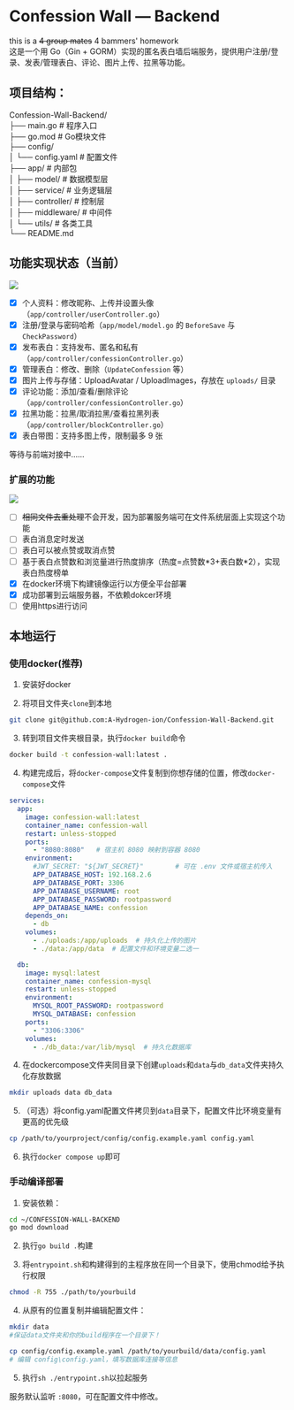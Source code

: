 # Confession Wall — Backend
this is a ~~4 group mates~~ 4 bammers' homework    <br>
这是一个用 Go（Gin + GORM）实现的匿名表白墙后端服务，提供用户注册/登录、发表/管理表白、评论、图片上传、拉黑等功能。

## 项目结构：

Confession-Wall-Backend/    <br>
├── main.go                 # 程序入口   <br>
├── go.mod                 # Go模块文件  <br>
├── config/                                <br>
│   └── config.yaml        # 配置文件   <br>
├── app/                   # 内部包  <br>
│   ├── model/             # 数据模型层  <br>
│   ├── service/           # 业务逻辑层  <br>
│   ├── controller/        # 控制层   <br>
│   ├── middleware/        # 中间件   <br>
│   └── utils/             # 各类工具   <br>
└── README.md                <br>


## 功能实现状态（当前）
![](https://geps.dev/progress/94?dangerColor=800000&warningColor=ff9900&successColor=66ccff)

- [x] 个人资料：修改昵称、上传并设置头像（`app/controller/userController.go`）
- [x] 注册/登录与密码哈希（`app/model/model.go` 的 `BeforeSave` 与 `CheckPassword`）
- [x] 发布表白：支持发布、匿名和私有（`app/controller/confessionController.go`）
- [x] 管理表白：修改、删除（`UpdateConfession` 等）
- [x] 图片上传与存储：UploadAvatar / UploadImages，存放在 `uploads/` 目录
- [x] 评论功能：添加/查看/删除评论（`app/controller/confessionController.go`）
- [x] 拉黑功能：拉黑/取消拉黑/查看拉黑列表（`app/controller/blockController.go`）
- [x] 表白带图：支持多图上传，限制最多 9 张

等待与前端对接中……

### 扩展的功能 
![](https://geps.dev/progress/29?dangerColor=FFA500&warningColor=39c5bb&successColor=66ccff)

- [ ] ~~相同文件去重处理~~不会开发，因为部署服务端可在文件系统层面上实现这个功能
- [ ] 表白消息定时发送
- [ ] 表白可以被点赞或取消点赞
- [ ] 基于表白点赞数和浏览量进行热度排序（热度=点赞数*3+表白数\*2），实现表白热度榜单
- [x] 在docker环境下构建镜像运行以方便全平台部署
- [x] 成功部署到云端服务器，不依赖dokcer环境
- [ ] 使用https进行访问

## 本地运行

### 使用docker(推荐)

1. 安装好docker

2. 将项目文件夹`clone`到本地

```bash
git clone git@github.com:A-Hydrogen-ion/Confession-Wall-Backend.git
```
3. 转到项目文件夹根目录，执行`docker build`命令
```bash
docker build -t confession-wall:latest .
```
4. 构建完成后，将`docker-compose`文件复制到你想存储的位置，修改`docker-compose`文件
```yaml
services:
  app:
    image: confession-wall:latest
    container_name: confession-wall
    restart: unless-stopped
    ports:
      - "8080:8080"   # 宿主机 8080 映射到容器 8080
    environment:
      #JWT_SECRET: "${JWT_SECRET}"        # 可在 .env 文件或宿主机传入
      APP_DATABASE_HOST: 192.168.2.6       
      APP_DATABASE_PORT: 3306
      APP_DATABASE_USERNAME: root
      APP_DATABASE_PASSWORD: rootpassword
      APP_DATABASE_NAME: confession
    depends_on:
      - db
    volumes:
      - ./uploads:/app/uploads  # 持久化上传的图片
      - ./data:/app/data  # 配置文件和环境变量二选一

  db:
    image: mysql:latest
    container_name: confession-mysql
    restart: unless-stopped
    environment:
      MYSQL_ROOT_PASSWORD: rootpassword
      MYSQL_DATABASE: confession
    ports:
      - "3306:3306"
    volumes:
      - ./db_data:/var/lib/mysql  # 持久化数据库
```
4. 在dockercompose文件夹同目录下创建`uploads`和`data`与`db_data`文件夹持久化存放数据
```bash
mkdir uploads data db_data
```
5. （可选）将config.yaml配置文件拷贝到`data`目录下，配置文件比环境变量有更高的优先级
```bash
cp /path/to/yourproject/config/config.example.yaml config.yaml
```

6. 执行`docker compose up`即可
### 手动编译部署

1. 安装依赖：

```bash
cd ~/CONFESSION-WALL-BACKEND
go mod download
```
2. 执行`go build .`构建

3. 将`entrypoint.sh`和构建得到的主程序放在同一个目录下，使用chmod给予执行权限
```bash
chmod -R 755 ./path/to/yourbuild
```

4. 从原有的位置复制并编辑配置文件：
```bash
mkdir data
#保证data文件夹和你的build程序在一个目录下！
```

```bash
cp config/config.example.yaml /path/to/yourbuild/data/config.yaml
# 编辑 config\config.yaml，填写数据库连接等信息
```

5. 执行`sh ./entrypoint.sh`以拉起服务

服务默认监听 `:8080`，可在配置文件中修改。
